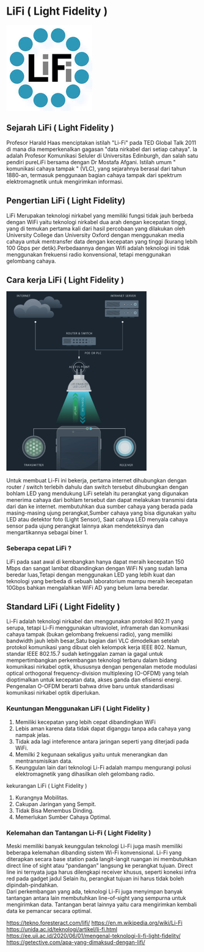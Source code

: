 # LiFi ( Light Fidelity )

![Image](hz1.jpg)

## Sejarah LiFi ( Light Fidelity )
  Profesor Harald Haas menciptakan istilah "Li-Fi" pada TED Global Talk 2011 di mana dia memperkenalkan gagasan "data nirkabel dari setiap cahaya". Ia adalah Profesor Komunikasi Seluler di Universitas Edinburgh, dan salah satu pendiri pureLiFi bersama dengan Dr Mostafa Afgani. Istilah umum " komunikasi cahaya tampak " (VLC), yang sejarahnya berasal dari tahun 1880-an, termasuk penggunaan bagian cahaya tampak dari spektrum elektromagnetik untuk mengirimkan informasi.

## Pengertian LiFi ( Light Fidelity)
  LiFi Merupakan teknologi nirkabel yang memiliki fungsi tidak jauh berbeda dengan WiFi yaitu teknologi nirkabel dua arah dengan kecepatan tinggi, yang di temukan pertama kali dari hasil percobaan yang dilakukan oleh University College dan University Oxford dengan menggunakan media cahaya untuk mentransfer data dengan kecepatan yang tinggi (kurang lebih 100 Gbps per detik).Perbedaannya dengan Wifi adalah teknologi ini tidak menggunakan frekuensi radio konvensional, tetapi menggunakan gelombang cahaya.

## Cara kerja LiFi ( Light Fidelity )
![Image](gmbr1.png)

  Untuk membuat Li-Fi ini bekerja, pertama internet dihubungkan dengan router / switch terlebih dahulu dan switch tersebut dihubungkan dengan bohlam LED yang mendukung LiFi setelah itu perangkat yang digunakan menerima cahaya dari bohlam tersebut dan dapat melakukan transmisi data dari dan ke internet.
membutuhkan dua sumber cahaya yang berada pada masing-masing ujung perangkat,Sumber cahaya yang bisa digunakan yaitu LED atau detektor foto (Light Sensor), Saat cahaya LED menyala cahaya sensor pada ujung perangkat lainnya akan mendeteksinya dan mengartikannya sebagai biner 1.

### Seberapa cepat LiFi ?
LiFi pada saat awal di kembangkan hanya dapat meraih kecepatan 150 Mbps dan sangat lambat dibandingkan dengan WiFi N yang sudah lama beredar luas,Tetapi dengan menggunakan LED yang lebih kuat dan teknologi yang berbeda di sebuah laboratorium mampu meraih kecepatan 10Gbps bahkan mengalahkan WiFi AD yang belum lama beredar.

## Standard LiFi ( Light Fidelity )
  Li-Fi adalah teknologi nirkabel dan menggunakan protokol 802.11 yang serupa, tetapi Li-Fi menggunakan ultraviolet, inframerah dan komunikasi cahaya tampak (bukan gelombang frekuensi radio), yang memiliki bandwidth jauh lebih besar,Satu bagian dari VLC dimodelkan setelah protokol komunikasi yang dibuat oleh kelompok kerja IEEE 802. Namun, standar IEEE 802.15.7 sudah ketinggalan zaman ia gagal untuk mempertimbangkan perkembangan teknologi terbaru dalam bidang komunikasi nirkabel optik, khususnya dengan pengenalan metode modulasi optical orthogonal frequency-division multiplexing (O-OFDM) yang telah dioptimalkan untuk kecepatan data, akses ganda dan efisiensi energi. Pengenalan O-OFDM berarti bahwa drive baru untuk standardisasi komunikasi nirkabel optik diperlukan.
 
### Keuntungan Menggunakan LiFi ( Light Fidelity )
 1. Memiliki kecepatan yang lebih cepat dibandingkan WiFi
 2. Lebis aman karena data tidak dapat diganggu tanpa ada cahaya yang nampak jelas.
 3. Tidak ada lagi inteference antara jaringan seperti yang diterjadi pada WiFi.
 4. Memilki 2 kegunaan sekaligus yaitu untuk menerangkan dan mentransmisikan data.
 5. Keunggulan lain dari teknologi Li-Fi adalah mampu mengurangi polusi elektromagnetik yang dihasilkan oleh gelombang radio.

 kekurangan LiFi ( Light Fidelity )
  1. Kurangnya Mobilitas.
  2. Cakupan Jaringan yang Sempit.
  3. Tidak Bisa Menembus Dinding.
  4. Memerlukan Sumber Cahaya Optimal.
  
### Kelemahan dan Tantangan Li-Fi ( Light Fidelity )
  Meski memiliki banyak keunggulan teknologi Li-Fi juga masih memiliki beberapa kelemahan dibanding sistem Wi-Fi konvensional. Li-Fi yang diterapkan secara base station pada langit-langit ruangan ini membutuhkan direct line of sight atau “pandangan” langsung ke perangkat tujuan. Direct line ini ternyata juga harus dilengkapi receiver khusus, seperti koneksi infra red pada gadget jadul Selain itu, perangkat tujuan ini harus tidak boleh dipindah-pindahkan.  
Dari perkembangan yang ada, teknologi Li-Fi juga menyimpan banyak tantangan antara lain membutuhkan line-of-sight yang sempurna untuk mengirimkan data. Tantangan berat lainnya yaitu cara mengirimkan kembali data ke pemancar secara optimal.
 
 
  https://tekno.foresteract.com/lifi/
  https://en.m.wikipedia.org/wiki/Li-Fi
  https://unida.ac.id/teknologi/artikel/li-fi.html
  https://ee.uii.ac.id/2020/06/01/mengenal-teknologi-li-fi-light-fidelity/
  https://getective.com/apa-yang-dimaksud-dengan-lifi/




